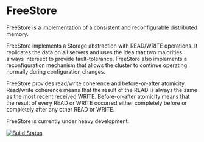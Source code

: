 # FreeStore

FreeStore is a implementation of a consistent and reconfigurable distributed memory. 

FreeStore implements a Storage abstraction with READ/WRITE operations. It replicates the data on all servers and uses the idea that two majorities always intersect to provide fault-tolerance. FreeStore also implements a reconfiguration mechanism that allows the cluster to continue operating normally during configuration changes.

FreeStore provides read/write coherence and before-or-after atomicity. Read/write coherence means that the result of the READ is always the same as the most recent received WRITE. Before-or-after atomicity means that the result of every READ or WRITE occurred either completely before or completely after any other READ or WRITE.


FreeStore is currently under heavy development.

[![Build Status](https://travis-ci.org/mateusbraga/freestore.png?branch=master)](https://travis-ci.org/mateusbraga/freestore)
